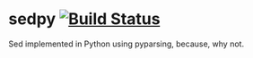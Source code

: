 sedpy [![Build Status](https://travis-ci.org/iiSeymour/sedpy.svg?branch=master)](https://travis-ci.org/iiSeymour/sedpy)
=====



Sed implemented in Python using pyparsing, because, why not.
